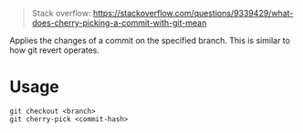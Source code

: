 
> Stack overflow:
> https://stackoverflow.com/questions/9339429/what-does-cherry-picking-a-commit-with-git-mean

Applies the changes of a commit on the specified branch.
This is similar to how git revert operates. 

# Usage

```
git checkout <branch>
git cherry-pick <commit-hash> 
```
